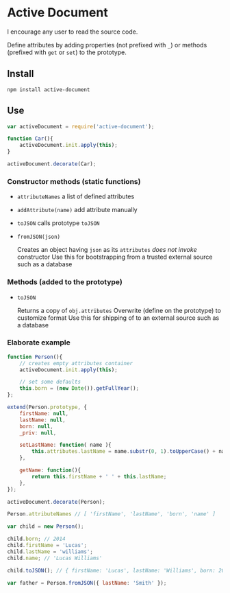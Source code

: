 # Active Document

I encourage any user to read the source code.

Define attributes by adding properties (not prefixed with `_`) or methods (prefixed with `get` or `set`) to the prototype.

## Install

```shell
npm install active-document
```

## Use

```js
var activeDocument = require('active-document');

function Car(){
	activeDocument.init.apply(this);
}

activeDocument.decorate(Car);
```

### Constructor methods (static functions)
- `attributeNames` a list of defined attributes
- `addAttribute(name)` add attribute manually
- `toJSON` calls prototype `toJSON`
- `fromJSON(json)` 
	
	Creates an object having `json` as its `attributes` *does not invoke* constructor
	Use this for bootstrapping from a trusted external source such as a database

### Methods (added to the prototype)
- `toJSON`

	Returns a copy of `obj.attributes`
	Overwrite (define on the prototype) to customize format
	Use this for shipping of to an external source such as a database

### Elaborate example

```js
function Person(){
	// creates empty attributes container
	activeDocument.init.apply(this);

	// set some defaults
	this.born = (new Date()).getFullYear();
};

extend(Person.prototype, {
	firstName: null,
	lastName: null,
	born: null,
	_priv: null,

	setLastName: function( name ){
		this.attributes.lastName = name.substr(0, 1).toUpperCase() + name.substr(1);
	},

	getName: function(){
		return this.firstName + ' ' + this.lastName;
	},
});

activeDocument.decorate(Person);

Person.attributeNames // [ 'firstName', 'lastName', 'born', 'name' ]

var child = new Person();

child.born; // 2014
child.firstName = 'Lucas';
child.lastName = 'williams';
child.name; // 'Lucas Williams'

child.toJSON(); // { firstName: 'Lucas', lastName: 'Williams', born: 2014 }

var father = Person.fromJSON({ lastName: 'Smith' });
```
